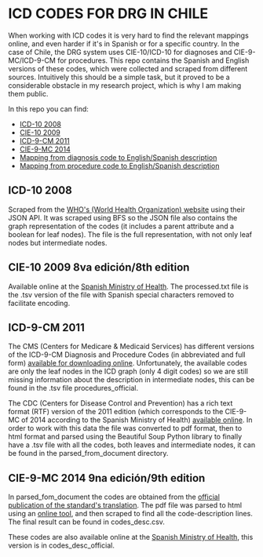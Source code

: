# ICD CODES FOR DRG IN CHILE 

When working with ICD codes it is very hard to find the relevant mappings online, and even harder if it's in Spanish or for a specific country. In the case of Chile, the DRG system uses CIE-10/ICD-10 for diagnoses and CIE-9-MC/ICD-9-CM for procedures. This repo contains the Spanish and English versions of these codes, which were collected and scraped from different sources. Intuitively this should be a simple task, but it proved to be a considerable obstacle in my research project, which is why I am making them public. 

In this repo you can find:

- [ICD-10 2008](./diagnoses/en)
- [CIE-10 2009](./diagnoses/es)
- [ICD-9-CM 2011](./procedures/en)
- [CIE-9-MC 2014](./procedures/es)
- [Mapping from diagnosis code to English/Spanish description](./diagnoses)
- [Mapping from procedure code to English/Spanish description](./procedures)

## ICD-10 2008

Scraped from the [WHO's (World Health Organization) website](https://icd.who.int/browse10/2008/en) using their JSON API. It was scraped using BFS so the JSON file also contains the graph representation of the codes (it includes a parent attribute and a boolean for leaf nodes). The file is the full representation, with not only leaf nodes but intermediate nodes.

## CIE-10 2009 8va edición/8th edition

Available online at the [Spanish Ministry of Health](https://eciemaps.mscbs.gob.es/ecieMaps/documentation/documentation.html). The processed.txt file is the .tsv 
version of the file with Spanish special characters removed to facilitate encoding. 


## ICD-9-CM 2011

The CMS (Centers for Medicare & Medicaid Services) has different versions of the ICD-9-CM Diagnosis and Procedure Codes (in abbreviated and full form) [available for downloading online](https://www.cms.gov/Medicare/Coding/ICD9ProviderDiagnosticCodes/codes). Unfortunately, the available codes are only the leaf nodes in the ICD graph (only 4 digit codes) so we are still missing information about the description in intermediate nodes, this can be found in the .tsv file procedures_official. 

The CDC (Centers for Disease Control and Prevention) has a rich text format (RTF) version of the 2011 edition (which corresponds to the CIE-9-MC of 2014 according to the Spanish Ministry of Health) [available online](https://www.cdc.gov/nchs/icd/icd9cm.htm). In order to work with this data the file was converted to pdf format, then to html format and parsed using the Beautiful Soup Python library to finally have a .tsv file with all the codes, both leaves and intermediate nodes, it can be found in the parsed_from_document directory. 

## CIE-9-MC 2014 9na edición/9th edition

In parsed_fom_document the codes are obtained from the [official publication of the standard's translation](https://www.mscbs.gob.es/estadEstudios/estadisticas/docs/CIE9MC_2014_def_accesible.pdf). The pdf file was parsed to html using an [online tool](https://www.pdftohtml.net/), and then scraped to find all the code-description lines. The final result can be found in codes_desc.csv. 

These codes are also available online at the [Spanish Ministry of Health](https://eciemaps.mscbs.gob.es/ecieMaps/documentation/documentation.html), this version is in codes_desc_official.
